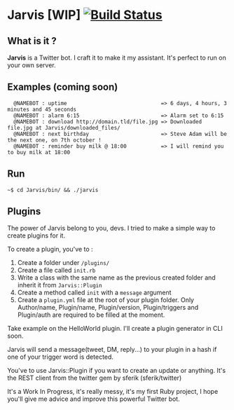 Jarvis [WIP] [![Build Status](https://travis-ci.org/VictorBersy/Jarvis.png?branch=master)](https://travis-ci.org/VictorBersy/Jarvis)
===========================

## What is it ?

**Jarvis** is a Twitter bot. I craft it to make it my assistant. It's perfect to run on your own server.

## Examples (coming soon)
```
  @NAMEBOT : uptime                              => 6 days, 4 hours, 3 minutes and 45 seconds
  @NAMEBOT : alarm 6:15                          => Alarm set to 6:15
  @NAMEBOT : download http://domain.tld/file.jpg => Downloaded file.jpg at Jarvis/downloaded_files/
  @NAMEBOT : next birthday                       => Steve Adam will be the next one, on 7th october !
  @NAMEBOT : reminder buy milk @ 18:00           => I will remind you to buy milk at 18:00
```
## Run

`~$ cd Jarvis/bin/ && ./jarvis`

## Plugins

The power of Jarvis belong to you, devs. I tried to make a simple way to create plugins for it.

To create a plugin, you've to :

1. Create a folder under `/plugins/`
2. Create a file called `init.rb`
3. Write a class with the same name as the previous created folder and inherit it from `Jarvis::Plugin`
4. Create a method called `init` with a `message` argument
5. Create a `plugin.yml` file at the root of your plugin folder. Only Author/name, Plugin/name, Plugin/version, Plugin/triggers and Plugin/auth are required to be filled at the moment.

Take example on the HelloWorld plugin. I'll create a plugin generator in CLI soon.

Jarvis will send a message(tweet, DM, reply...) to your plugin in a hash if one of your trigger word is detected.

You've to use Jarvis::Plugin if you want to create an update or anything. It's the REST client from the twitter gem by sferik (sferik/twitter)

It's a Work In Progress, it's really messy, it's my first Ruby project, I hope you'll give me advice and improve this powerful Twitter bot.
